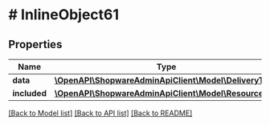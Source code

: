 # # InlineObject61

## Properties

Name | Type | Description | Notes
------------ | ------------- | ------------- | -------------
**data** | [**\OpenAPI\ShopwareAdminApiClient\Model\DeliveryTime**](DeliveryTime.md) |  | [optional]
**included** | [**\OpenAPI\ShopwareAdminApiClient\Model\Resource[]**](Resource.md) |  | [optional]

[[Back to Model list]](../../README.md#models) [[Back to API list]](../../README.md#endpoints) [[Back to README]](../../README.md)
